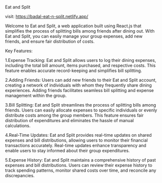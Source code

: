 Eat and Split

visit: https://badal-eat-n-split.netlify.app/

Welcome to Eat and Split, a web application built using React.js that simplifies the process of splitting bills among friends after dining out. With Eat and Split,
you can easily manage your group expenses, add new friends, and ensure fair distribution of costs.

Key Features:

1.Expense Tracking: Eat and Split allows users to log their dining expenses, including the total bill amount, items purchased, and respective costs. 
This feature enables accurate record-keeping and simplifies bill splitting.

2.Adding Friends: Users can add new friends to their Eat and Split account, creating a network of individuals with whom they frequently share dining experiences. 
Adding friends facilitates seamless bill splitting and expense management within the group.

3.Bill Splitting: Eat and Split streamlines the process of splitting bills among friends. Users can easily allocate expenses to specific individuals or evenly distribute costs among the group members. This feature ensures fair distribution of expenditures and eliminates the hassle of manual calculations.

4.Real-Time Updates: Eat and Split provides real-time updates on shared expenses and bill distributions, allowing users to monitor their financial transactions accurately. Real-time updates enhance transparency and enable users to stay informed about their group expenditures.

5.Expense History: Eat and Split maintains a comprehensive history of past expenses and bill distributions. Users can review their expense history to track spending patterns, monitor shared costs over time, and reconcile any discrepancies.
